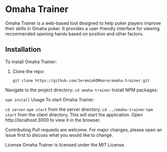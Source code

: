 # Omaha Trainer

Omaha Trainer is a web-based tool designed to help poker players improve their skills in Omaha poker. It provides a user-friendly interface for viewing recommended opening hands based on position and other factors.

## Installation

To install Omaha Trainer:

1. Clone the repo:
   ```
   git clone https://github.com/JeremiahDMoore/omaha-trainer.git
Navigate to the project directory:
```cd omaha-trainer```
Install NPM packages:

```npm install```
Usage
To start Omaha Trainer:

```cd server```
```npm start``` from the server directory.
```cd ../omaha-trainer```
```npm start``` from the client directory.
This will start the application. Open http://localhost:3000 to view it in the browser.

Contributing
Pull requests are welcome. For major changes, please open an issue first to discuss what you would like to change.

License
Omaha Trainer is licensed under the MIT License.